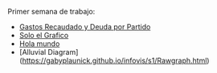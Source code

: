 Primer semana de trabajo:

* [Gastos Recaudado y Deuda por Partido](https://public.tableau.com/views/EjemploTableau_s1/GastosRecaudadoyDeudasporCmara?:language=es-ES&publish=yes&:display_count=n&:origin=viz_share_link)
* [Solo el Grafico](https://gabyplaunick.github.io/infovis/s1/tableau.html)
* [Hola mundo](https://gabyplaunick.github.io/infovis/s1/holamundo.html)
* [Alluvial Diagram] (https://gabyplaunick.github.io/infovis/s1/Rawgraph.html)

